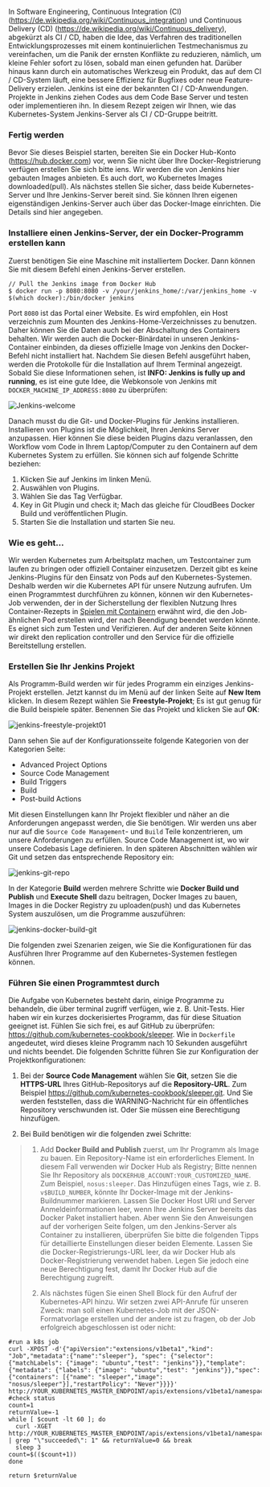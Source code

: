 In Software Engineering, Continuous Integration (CI) (https://de.wikipedia.org/wiki/Continuous_integration) und Continuous Delivery (CD) (https://de.wikipedia.org/wiki/Continuous_delivery), abgekürzt als CI / CD, haben die Idee, das Verfahren des traditionellen Entwicklungsprozesses mit einem kontinuierlichen Testmechanismus zu vereinfachen, um die Panik der ernsten Konflikte zu reduzieren, nämlich, um kleine Fehler sofort zu lösen, sobald man einen gefunden hat. 
Darüber hinaus kann durch ein automatisches Werkzeug ein Produkt, das auf dem CI / CD-System läuft, eine bessere Effizienz für Bugfixes oder neue Feature-Delivery erzielen. Jenkins ist eine der bekannten CI / CD-Anwendungen. Projekte in Jenkins ziehen Codes aus dem Code Base Server und testen oder implementieren ihn. In diesem Rezept zeigen wir Ihnen, wie das Kubernetes-System Jenkins-Server als CI / CD-Gruppe beitritt.

### Fertig werden

Bevor Sie dieses Beispiel starten, bereiten Sie ein Docker Hub-Konto (https://hub.docker.com) vor, wenn Sie nicht über Ihre Docker-Registrierung verfügen erstellen Sie sich bitte iens. Wir werden die von Jenkins hier gebauten Images anbieten. Es auch dort, wo Kubernetes Images downloaded(pull). Als nächstes stellen Sie sicher, dass beide Kubernetes-Server und Ihre Jenkins-Server bereit sind. Sie können Ihren eigenen eigenständigen Jenkins-Server auch über das Docker-Image einrichten. Die Details sind hier angegeben.

### Installiere einen Jenkins-Server, der ein Docker-Programm erstellen kann

Zuerst benötigen Sie eine Maschine mit installiertem Docker. Dann können Sie mit diesem Befehl einen Jenkins-Server erstellen.
```
// Pull the Jenkins image from Docker Hub
$ docker run -p 8080:8080 -v /your/jenkins_home/:/var/jenkins_home -v $(which docker):/bin/docker jenkins
```
Port `8080` ist das Portal einer Website. Es wird empfohlen, ein Host verzeichnis zum Mounten des Jenkins-Home-Verzeichnisses zu benutzen. Daher können Sie die Daten auch bei der Abschaltung des Containers behalten. Wir werden auch die Docker-Binärdatei in unseren Jenkins-Container einbinden, da dieses offizielle Image von Jenkins den Docker-Befehl nicht installiert hat. Nachdem Sie diesen Befehl ausgeführt haben, werden die Protokolle für die Installation auf Ihrem Terminal angezeigt. Sobald Sie diese Informationen sehen, ist **INFO: Jenkins is fully up and running**, es ist eine gute Idee, die Webkonsole von Jenkins mit `DOCKER_MACHINE_IP_ADDRESS:8080` zu überprüfen:

![Jenkins-welcome](https://www.packtpub.com/graphics/9781788297615/graphics/B05161_05_09.jpg)

Danach musst du die Git- und Docker-Plugins für Jenkins installieren. Installieren von Plugins ist die Möglichkeit, Ihren Jenkins Server anzupassen. Hier können Sie diese beiden Plugins dazu veranlassen, den Workflow vom Code in Ihrem Laptop/Computer zu den Containern auf dem Kubernetes System zu erfüllen. Sie können sich auf folgende Schritte beziehen:

1. Klicken Sie auf Jenkins im linken Menü.
2. Auswählen von Plugins.
3. Wählen Sie das Tag Verfügbar.
4. Key in Git Plugin und check it; Mach das gleiche für CloudBees Docker Build und veröffentlichen Plugin.
5. Starten Sie die Installation und starten Sie neu.

### Wie es geht…

Wir werden Kubernetes zum Arbeitsplatz machen, um Testcontainer zum laufen zu bringen oder offiziell Container einzusetzen. Derzeit gibt es keine Jenkins-Plugins für den Einsatz von Pods auf den Kubernetes-Systemen. Deshalb werden wir die Kubernetes API für unsere Nutzung aufrufen. Um einen Programmtest durchführen zu können, können wir den Kubernetes-Job verwenden, der in der Sicherstellung der flexiblen Nutzung Ihres Container-Rezepts in [Spielen mit Containern](../kubernates-container) erwähnt wird, die den Job-ähnlichen Pod erstellen wird, der nach Beendigung beendet werden könnte. Es eignet sich zum Testen und Verifizieren. Auf der anderen Seite können wir direkt den  replication controller und den Service für die offizielle Bereitstellung erstellen.

### Erstellen Sie Ihr Jenkins Projekt

Als Programm-Build werden wir für jedes Programm ein einziges Jenkins-Projekt erstellen. Jetzt kannst du im Menü auf der linken Seite auf **New Item** klicken. In diesem Rezept wählen Sie **Freestyle-Projekt**; Es ist gut genug für die Build beispiele später. Benennen Sie das Projekt und klicken Sie auf **OK**:

![jenkins-freestyle-projekt01](https://www.packtpub.com/graphics/9781788297615/graphics/B05161_05_10.jpg)

Dann sehen Sie auf der Konfigurationsseite folgende Kategorien von der Kategorien Seite:

* Advanced Project Options
* Source Code Management
* Build Triggers
* Build
* Post-build Actions 

Mit diesen Einstellungen kann Ihr Projekt flexibler und näher an die Anforderungen angepasst werden, die Sie benötigen. Wir werden uns aber nur auf die `Source Code Management`- und `Build` Teile konzentrieren, um unsere Anforderungen zu erfüllen. Source Code Management ist, wo wir unsere Codebasis Lage definieren. In den späteren Abschnitten wählen wir Git und setzen das entsprechende Repository ein:

![jenkins-git-repo](https://www.packtpub.com/graphics/9781788297615/graphics/B05161_05_11.jpg)

In der Kategorie **Build** werden mehrere Schritte wie **Docker Build und Publish** und **Execute Shell** dazu beitragen, Docker Images zu bauen, Images in die Docker Registry zu uploaden(push) und das Kubernetes System auszulösen, um die Programme auszuführen:

![jenkins-docker-build-git](https://www.packtpub.com/graphics/9781788297615/graphics/B05161_05_12.jpg)

Die folgenden zwei Szenarien zeigen, wie Sie die Konfigurationen für das Ausführen Ihrer Programme auf den Kubernetes-Systemen festlegen können.

### Führen Sie einen Programmtest durch

Die Aufgabe von Kubernetes besteht darin, einige Programme zu behandeln, die über terminal zugriff verfügen, wie z. B. Unit-Tests. Hier haben wir ein kurzes dockerisiertes Programm, das für diese Situation geeignet ist. Fühlen Sie sich frei, es auf GitHub zu überprüfen: https://github.com/kubernetes-cookbook/sleeper. Wie in `Dockerfile` angedeutet, wird dieses kleine Programm nach 10 Sekunden ausgeführt und nichts beendet. Die folgenden Schritte führen Sie zur Konfiguration der Projektkonfigurationen:

1. Bei der **Source Code Management** wählen Sie **Git**, setzen Sie die **HTTPS-URL** Ihres GitHub-Repositorys auf die **Repository-URL**. Zum Beispiel https://github.com/kubernetes-cookbook/sleeper.git. Und Sie werden feststellen, dass die WARNING-Nachricht für ein öffentliches Repository verschwunden ist. Oder Sie müssen eine Berechtigung hinzufügen.

2. Bei Build benötigen wir die folgenden zwei Schritte:

> 1. Add **Docker Build and Publish** zuerst, um Ihr Programm als Image zu bauen. Ein Repository-Name ist ein erforderliches Element. In diesem Fall verwenden wir Docker Hub als Registry; Bitte nennen Sie Ihr Repository als `DOCKERHUB_ACCOUNT:YOUR_CUSTOMIZED_NAME`. Zum Beispiel, `nosus:sleeper`. Das Hinzufügen eines Tags, wie z. B. `v$BUILD_NUMBER`, könnte Ihr Docker-Image mit der Jenkins-Buildnummer markieren. Lassen Sie Docker Host URI und Server Anmeldeinformationen leer, wenn Ihre Jenkins Server bereits das Docker Paket installiert haben. Aber wenn Sie den Anweisungen auf der vorherigen Seite folgen, um den Jenkins-Server als Container zu installieren, überprüfen Sie bitte die folgenden Tipps für detaillierte Einstellungen dieser beiden Elemente. Lassen Sie die Docker-Registrierungs-URL leer, da wir Docker Hub als Docker-Registrierung verwendet haben. Legen Sie jedoch eine neue Berechtigung fest, damit Ihr Docker Hub auf die Berechtigung zugreift.
>
> 2. Als nächstes fügen Sie einen Shell Block für den Aufruf der Kubernetes-API hinzu. Wir setzen zwei API-Anrufe für unseren Zweck: man soll einen Kubernetes-Job mit der JSON-Formatvorlage erstellen und der andere ist zu fragen, ob der Job erfolgreich abgeschlossen ist oder nicht:
>
>
```
#run a k8s job
curl -XPOST -d'{"apiVersion":"extensions/v1beta1","kind": "Job","metadata":{"name":"sleeper"}, "spec": {"selector": {"matchLabels": {"image": "ubuntu","test": "jenkins"}},"template": {"metadata": {"labels": {"image": "ubuntu","test": "jenkins"}},"spec": {"containers": [{"name": "sleeper","image": "nosus/sleeper"}],"restartPolicy": "Never"}}}}' http://YOUR_KUBERNETES_MASTER_ENDPOINT/apis/extensions/v1beta1/namespaces/default/jobs
#check status
count=1
returnValue=-1
while [ $count -lt 60 ]; do
  curl -XGET http://YOUR_KUBERNETES_MASTER_ENDPOINT/apis/extensions/v1beta1/namespaces/default/jobs/sleeper | grep "\"succeeded\": 1" && returnValue=0 && break
  sleep 3
count=$(($count+1))
done

return $returnValue
```
>
>